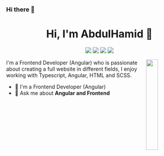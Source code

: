 ### Hi there 👋


<h1 align="center">Hi, I'm AbdulHamid 👋</h1>
<p align="center">
    <a href="https://twitter.com/PKn9HmvdSlkWpCS"><img src="https://img.shields.io/badge/twitter-%231FA1F1?style=flat&logo=twitter&logoColor=white"/></a>
    <a href="https://www.linkedin.com/in/abdulhamid-sameh-215aa6234/"><img src="https://img.shields.io/badge/linkedin-%230177B5?style=flat&logo=linkedin&logoColor=white"/></a>
    <a href="https://www.youtube.com/channel/UCpIzo3tdS8x2Uzps7D7gu0Q"><img src="https://img.shields.io/badge/youtube-%23FF0000?style=flat&logo=youtube&logoColor=white"/></a>
    <a href="https://www.instagram.com/abdul_hameed_saameh_alhindi/"><img src="https://img.shields.io/badge/instagram-%23E4415F?style=flat&logo=instagram&logoColor=white"/></a>
  </p>
  
  <img src="https://github.com/mohamedabusrea/mohamedabusrea/blob/master/profile-img.png" align="right" width="25%"/>

I'm a Frontend Developer (Angular)  who is passionate about creating a full website in different fields, I enjoy working with Typescript, Angular, HTML and SCSS.

- 🔭 I'm a Frontend Developer (Angular)
- 💬 Ask me about **Angular and Frontend**
